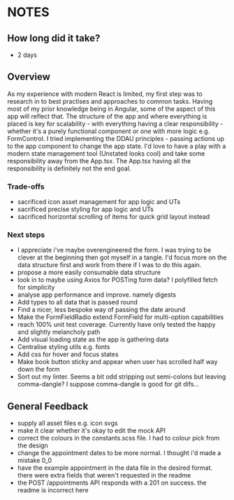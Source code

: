 # NOTES

## How long did it take?

- 2 days

## Overview

As my experience with modern React is limited, my first step was to research in to best practises and approaches to common tasks. Having most of my prior knowledge being in Angular, some of the aspect of this app will reflect that. The structure of the app and where everything is placed is key for scalability - with everything having a clear responsibility - whether it's a purely functional component or one with more logic e.g. FormControl. I tried implementing the DDAU principles - passing actions up to the app component to change the app state. I'd love to have a play with a modern state management tool (Unstated looks cool) and take some responsibility away from the App.tsx. The App.tsx having all the responsibility is definitely not the end goal.

### Trade-offs

- sacrificed icon asset management for app logic and UTs
- sacrificed precise styling for app logic and UTs
- sacrificed horizontal scrolling of items for quick grid layout instead

### Next steps

- I appreciate i've maybe overengineered the form. I was trying to be clever at the beginning then got myself in a tangle. I'd focus more on the data structure first and work from there if I was to do this again.
- propose a more easily consumable data structure
- look in to maybe using Axios for POSTing form data? I polyfilled fetch for simplicity
- analyse app performance and improve. namely digests
- Add types to all data that is passed round
- Find a nicer, less bespoke way of passing the date around
- Make the FormFieldRadio extend FormField for multi-option capabilities
- reach 100% unit test coverage. Currently have only tested the happy and slightly melancholy path
- Add visual loading state as the app is gathering data
- Centralise styling utils e.g. fonts
- Add css for hover and focus states
- Make book button sticky and appear when user has scrolled half way down the form
- Sort out my linter. Seems a bit odd stripping out semi-colons but leaving comma-dangle? I suppose comma-dangle is good for git difs...

## General Feedback

- supply all asset files e.g. icon svgs
- make it clear whether it's okay to edit the mock API
- correct the colours in the constants.scss file. I had to colour pick from the design
- change the appointment dates to be more normal. I thought i'd made a mistake 0_0
- have the example appointment in the data file in the desired format. there were extra fields that weren't requested in the readme
- the POST /appointments API responds with a 201 on success. the readme is incorrect here
